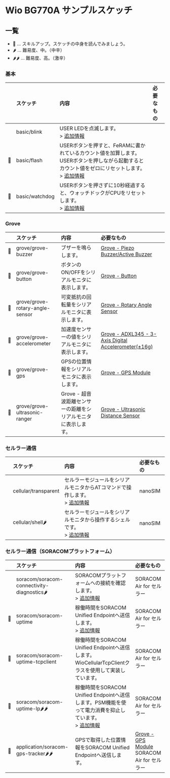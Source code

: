 # Wio BG770A サンプルスケッチ

## 一覧

* 💪 ... スキルアップ。スケッチの中身を読んでみましょう。
* 🌶️ ... 難易度、中。（中辛）
* 🌶️🌶️ ... 難易度、高。（激辛）

### 基本

||スケッチ|内容|必要なもの|
|:--|:--|:--|:--|
||basic/blink|USER LEDを点滅します。<br>> [追加情報](examples/basic/blink.md)||
|💪|basic/flash|USERボタンを押すと、FeRAMに書かれているカウント値を加算します。USERボタンを押しながら起動するとカウント値をゼロにリセットします。<br>> [追加情報](examples/basic/flash.md)||
|💪|basic/watchdog|USERボタンを押さずに10秒経過すると、ウォッチドックがCPUをリセットします。<br>> [追加情報](examples/basic/watchdog.md)||

### Grove

||スケッチ|内容|必要なもの|
|:--|:--|:--|:--|
|💪|grove/grove-buzzer|ブザーを鳴らします。|[Grove - Piezo Buzzer/Active Buzzer](https://www.seeedstudio.com/Grove-Buzzer.html)|
|💪|grove/grove-button|ボタンのON/OFFをシリアルモニタに表示します。|[Grove - Button](https://www.seeedstudio.com/Grove-Button.html)|
|💪|grove/grove-rotary-angle-sensor|可変抵抗の回転量をシリアルモニタに表示します。|[Grove - Rotary Angle Sensor](https://www.seeedstudio.com/Grove-Rotary-Angle-Sensor.html)|
|💪|grove/grove-accelerometer|加速度センサーの値をシリアルモニタに表示します。|[Grove - ADXL345 - 3-Axis Digital Accelerometer(±16g)](https://www.seeedstudio.com/Grove-3-Axis-Digital-Accelerometer-16g.html)|
|💪|grove/grove-gps|GPSの位置情報をシリアルモニタに表示します。|[Grove - GPS Module](https://www.seeedstudio.com/Grove-GPS-Module.html)|
|💪|grove/grove-ultrasonic-ranger|Grove - 超音波距離センサーの距離をシリアルモニタに表示します。|[Grove - Ultrasonic Distance Sensor](https://www.seeedstudio.com/Grove-Ultrasonic-Distance-Sensor.html)|

### セルラー通信

||スケッチ|内容|必要なもの|
|:--|:--|:--|:--|
||cellular/transparent|セルラーモジュールをシリアルモニタからATコマンドで操作します。<br>> [追加情報](examples/cellular/transparent.md)|nanoSIM|
||cellular/shell🌶️|セルラーモジュールをシリアルモニタから操作するシェルです。<br>> [追加情報](examples/cellular/shell.md)|nanoSIM|

### セルラー通信（SORACOMプラットフォーム）

||スケッチ|内容|必要なもの|
|:--|:--|:--|:--|
||soracom/soracom-connectivity-diagnostics🌶️|SORACOMプラットフォームへの接続を確認します。<br>> [追加情報](examples/soracom/soracom-connectivity-diagnostics.md)|SORACOM Air for セルラー|
|💪|soracom/soracom-uptime|稼働時間をSORACOM Unified Endpointへ送信します。<br>> [追加情報](examples/soracom/soracom-uptime.md)|SORACOM Air for セルラー|
|💪|soracom/soracom-uptime-tcpclient|稼働時間をSORACOM Unified Endpointへ送信します。<br>WioCellularTcpClientクラスを使用して実装しています。|SORACOM Air for セルラー|
|💪|soracom/soracom-uptime-lp🌶️🌶️|稼働時間をSORACOM Unified Endpointへ送信します。PSM機能を使って電力消費を抑止しています。<br>> [追加情報](examples/soracom/soracom-uptime-lp.md)|SORACOM Air for セルラー|
|💪|application/soracom-gps-tracker🌶️🌶️|GPSで取得した位置情報をSORACOM Unified Endpointへ送信します。|[Grove - GPS Module](https://www.seeedstudio.com/Grove-GPS-Module.html)<br>SORACOM Air for セルラー|

